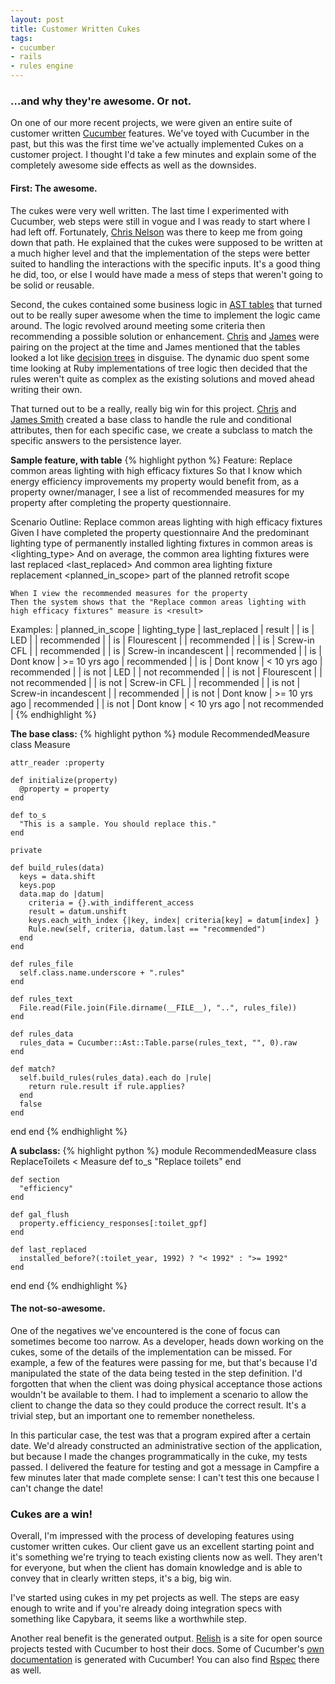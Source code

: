 ```yaml
---
layout: post
title: Customer Written Cukes
tags:
- cucumber
- rails
- rules engine
---
```

### …and why they're awesome. Or not.

On one of our more recent projects, we were given an entire suite of customer
written [Cucumber](http://cukes.info/) features. We've toyed with Cucumber in
the past, but this was the first time we've actually implemented Cukes on a
customer project. I thought I'd take a few minutes and explain some of the
completely awesome side effects as well as the downsides.

#### First: The awesome.

The cukes were very well written. The last time I experimented with Cucumber,
web steps were still in vogue and I was ready to start where I had left off.
Fortunately, [Chris Nelson](https://twitter.com/superchris) was there to keep
me from going down that path. He explained that the cukes were supposed to be
written at a much higher level and that the implementation of the steps were
better suited to handling the interactions with the specific inputs. It's a
good thing he did, too, or else I would have made a mess of steps that weren't
going to be solid or reusable.

Second, the cukes contained some business logic in [AST
tables](http://cukes.info/cucumber/api/ruby/latest/Cucumber/Ast/Table.html)
that turned out to be really super awesome when the time to implement the
logic came around. The logic revolved around meeting some criteria then
recommending a possible solution or enhancement.
[Chris](https://twitter.com/superchris) and
[James](https://twitter.com/st23am) were pairing on the project at the time
and James mentioned that the tables looked a lot like [decision
trees](http://en.wikipedia.org/wiki/Decision_tree) in disguise. The dynamic
duo spent some time looking at Ruby implementations of tree logic then decided
that the rules weren't quite as complex as the existing solutions and moved
ahead writing their own.

That turned out to be a really, really big win for this project.
[Chris](https://twitter.com/superchris) and [James
Smith](https://twitter.com/st23am) created a base class to handle the rule and
conditional attributes, then for each specific case, we create a subclass to
match the specific answers to the persistence layer.

**Sample feature, with table**
{% highlight python %}
Feature: Replace common areas lighting with high efficacy fixtures
  So that I know which energy efficiency improvements my property would benefit
  from, as a property owner/manager, I see a list of recommended measures for
  my property after completing the property questionnaire.

  Scenario Outline: Replace common areas lighting with high efficacy fixtures
    Given I have completed the property questionnaire
    And the predominant lighting type of permanently installed lighting fixtures in common areas is <lighting_type>
    And on average, the common area lighting fixtures were last replaced <last_replaced>
    And common area lighting fixture replacement <planned_in_scope> part of the planned retrofit scope

    When I view the recommended measures for the property
    Then the system shows that the "Replace common areas lighting with high efficacy fixtures" measure is <result>

  Examples:
    | planned_in_scope | lighting_type         | last_replaced | result          |
    | is               | LED                   |               | recommended     |
    | is               | Flourescent           |               | recommended     |
    | is               | Screw-in CFL          |               | recommended     |
    | is               | Screw-in incandescent |               | recommended     |
    | is               | Dont know            | >= 10 yrs ago | recommended     |
    | is               | Dont know            | < 10 yrs ago  | recommended     |
    | is not           | LED                   |               | not recommended |
    | is not           | Flourescent           |               | not recommended |
    | is not           | Screw-in CFL          |               | recommended     |
    | is not           | Screw-in incandescent |               | recommended     |
    | is not           | Dont know            | >= 10 yrs ago | recommended     |
    | is not           | Dont know            | < 10 yrs ago  | not recommended |
{% endhighlight %}

**The base class:**
{% highlight python %}
module RecommendedMeasure
  class Measure

    attr_reader :property

    def initialize(property)
      @property = property
    end

    def to_s
      "This is a sample. You should replace this."
    end

    private

    def build_rules(data)
      keys = data.shift
      keys.pop
      data.map do |datum|
        criteria = {}.with_indifferent_access
        result = datum.unshift
        keys.each_with_index {|key, index| criteria[key] = datum[index] }
        Rule.new(self, criteria, datum.last == "recommended")
      end
    end

    def rules_file
      self.class.name.underscore + ".rules"
    end

    def rules_text
      File.read(File.join(File.dirname(__FILE__), "..", rules_file))
    end

    def rules_data
      rules_data = Cucumber::Ast::Table.parse(rules_text, "", 0).raw
    end

    def match?
      self.build_rules(rules_data).each do |rule|
        return rule.result if rule.applies?
      end
      false
    end
  end
end
{% endhighlight %}

**A subclass:**
{% highlight python %}
module RecommendedMeasure
  class ReplaceToilets < Measure
    def to_s
      "Replace toilets"
    end

    def section
      "efficiency"
    end

    def gal_flush
      property.efficiency_responses[:toilet_gpf]
    end

    def last_replaced
      installed_before?(:toilet_year, 1992) ? "< 1992" : ">= 1992"
    end
  end
end
{% endhighlight %}

#### The not-so-awesome.

One of the negatives we've encountered is the cone of focus can sometimes
become too narrow. As a developer, heads down working on the cukes, some of
the details of the implementation can be missed. For example, a few of the
features were passing for me, but that's because I'd manipulated the state of
the data being tested in the step definition. I'd forgotten that when the
client was doing physical acceptance those actions wouldn't be available to
them. I had to implement a scenario to allow the client to change the data so
they could produce the correct result. It's a trivial step, but an important
one to remember nonetheless.

In this particular case, the test was that a program expired after a certain
date. We'd already constructed an administrative section of the application,
but because I made the changes programmatically in the cuke, my tests passed.
I delivered the feature for testing and got a message in Campfire a few
minutes later that made complete sense: I can't test this one because I can't
change the date!

### Cukes are a win!

Overall, I'm impressed with the process of developing features using customer
written cukes. Our client gave us an excellent starting point and it's
something we're trying to teach existing clients now as well. They aren't for
everyone, but when the client has domain knowledge and is able to convey that
in clearly written steps, it's a big, big win.

I've started using cukes in my pet projects as well. The steps are easy enough
to write and if you're already doing integration specs with something like
Capybara, it seems like a worthwhile step.

Another real benefit is the generated output.
[Relish](https://www.relishapp.com/) is a site for open source projects tested
with Cucumber to host their docs. Some of Cucumber's [own
documentation](https://www.relishapp.com/cucumber/cucumber/docs/tag-logic) is
generated with Cucumber! You can also find
[Rspec](https://www.relishapp.com/rspec) there as well.
